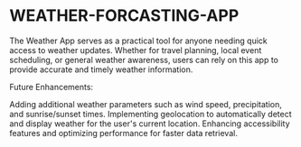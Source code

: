 ﻿# WEATHER-FORCASTING-APP

The Weather App serves as a practical tool for anyone needing quick access to weather updates. Whether for travel planning, local event scheduling, or general weather awareness, users can rely on this app to provide accurate and timely weather information.

Future Enhancements:

Adding additional weather parameters such as wind speed, precipitation, and sunrise/sunset times.
Implementing geolocation to automatically detect and display weather for the user's current location.
Enhancing accessibility features and optimizing performance for faster data retrieval.
